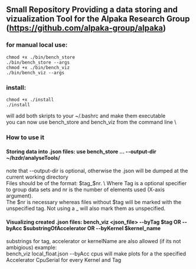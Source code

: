 ## Small Repository Providing a data storing and vizualization Tool for the Alpaka Research Group (https://github.com/alpaka-group/alpaka)
### for manual local use:
	chmod +x ./bin/bench_store
	./bin/bench_store --args	
	chmod +x ./bin/bench_viz
	./bin/bench_viz --args
### install:
	chmod +x ./install
	./install
will add both skripts to your ~/.bashrc and make them executable \
you can now use bench_store and bench_viz from the command line \
### How to use it
#### Storing data into .json files: use bench_store <dir1> ... <dirN> --output-dir ~/hzdr/analyseTools/
note that --output-dir is optional, otherwise the .json will be dumped at the current working directory \
Files should be of the format: $tag_$nr. \ 
Where Tag is a optional specifier to group data sets and nr is the number of elements used (X-axis argument). \
The $nr is necessary whereas files without $tag will be marked with the unspecified tag. Not using a _ will also mark them as unspecified. 
#### Visualizing created .json files: bench_viz <json_file> --byTag $tag OR --byAcc $substringOfAccelerator OR --byKernel $kernel_name
substrings for tag, accelerator or kernelName are also allowed (if its not ambigious) example: \
	bench_viz local_float.json --byAcc cpus 
will make plots for a the specified Accelerator CpuSerial for every Kernel and Tag
